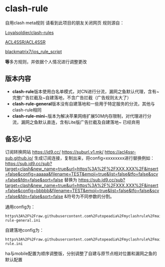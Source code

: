 # clash-rule

自用clash meta规则
请看到此项目的朋友关闭网页
规则源自：

[Loyalsoldier/clash-rules](https://github.com/Loyalsoldier/clash-rules)

[ACL4SSR/ACL4SSR](https://github.com/ACL4SSR/ACL4SSR)

[blackmatrix7/ios_rule_script](https://github.com/blackmatrix7/ios_rule_script)

**等**多方规则，并依据个人情况进行调整更改
## 版本内容
* **clash-rule**版本使用白名单模式，对CN进行分流，漏网之鱼默认代理，含有~完整广告拦截及~自建落地，不含广告拦截（广告规则太大了）
* **clash-rule-general**版本没有自建落地和一些用于特定服务的分流，其他与clash-rule相同
* **clash-rule-mini**~版本为解决苹果网络扩展50M内存限制，对代理进行分流，漏网之鱼默认直连，含有Lite版广告拦截及自建落地~ 已经弃用

## 备忘小记

订阅转换网站
https://id9.cc/
https://suburl.v1.mk/
https://acl4ssr-sub.github.io/
生成订阅连接，复制出来，将config=xxxxxxxx进行替换例如：
https://sub.id9.cc/sub?target=clash&new_name=true&url=https%3A%2F%2FXXX.XXX%2F&insert=false&config=aaaaa&filename=TEST&emoji=true&list=false&tfo=false&scv=false&fdn=false&sort=false
替换为
https://sub.id9.cc/sub?target=clash&new_name=true&url=https%3A%2F%2FXXX.XXX%2F&insert=false&config=bbbbb&filename=TEST&emoji=true&list=false&tfo=false&scv=false&fdn=false&sort=false
&符号为不同参数的分割。

通用config为：

```http
https%3A%2F%2Fraw.githubusercontent.com%2Futopeadia%2Fmyclashrule%2Fmain%2Fclash-rule-general.ini
```

自建落地config为：

```http
https%3A%2F%2Fraw.githubusercontent.com%2Futopeadia%2Fmyclashrule%2Fmain%2Fclash-rule.ini
```
ha与mobile配置为顺序调整版，分别调整了自建与原节点相对位置和漏网之鱼的默认配置
